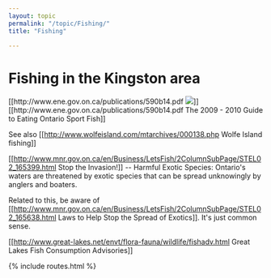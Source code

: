```yaml
---
layout: topic
permalink: "/topic/Fishing/"
title: "Fishing"

---
```


<h1>Fishing in the Kingston area</h1>
[[http://www.ene.gov.on.ca/publications/590b14.pdf <img src="http://www.ene.gov.on.ca/en/water/fishguide/images/en.gif" class="floatright span-8">]]
[[http://www.ene.gov.on.ca/publications/590b14.pdf  The 2009 - 2010 Guide to Eating Ontario Sport Fish]]

See also [[http://www.wolfeisland.com/mtarchives/000138.php Wolfe Island fishing]]

[[http://www.mnr.gov.on.ca/en/Business/LetsFish/2ColumnSubPage/STEL02_165399.html Stop the Invasion!]] -- Harmful Exotic Species: Ontario's waters are threatened by exotic species that can be spread unknowingly by anglers and boaters.

Related to this, be aware of [[http://www.mnr.gov.on.ca/en/Business/LetsFish/2ColumnSubPage/STEL02_165638.html Laws to Help Stop the Spread of Exotics]].  It's just common sense.


[[http://www.great-lakes.net/envt/flora-fauna/wildlife/fishadv.html Great Lakes Fish Consumption Advisories]]

{% include routes.html %}
